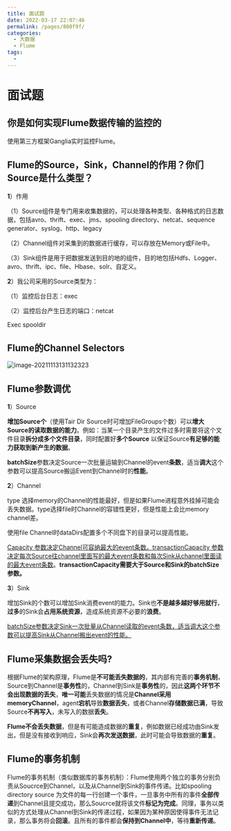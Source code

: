 ```yaml
---
title: 面试题
date: 2022-03-17 22:07:46
permalink: /pages/800f9f/
categories:
  - 大数据
  - Flume
tags:
  - 
---
```

# 面试题

## 你是如何实现Flume数据传输的监控的

使用第三方框架Ganglia实时监控Flume。

## Flume的Source，Sink，Channel的作用？你们Source是什么类型？

**1**）作用

（1）Source组件是专门用来收集数据的，可以处理各种类型、各种格式的日志数据，包括avro、thrift、exec、jms、spooling directory、netcat、sequence generator、syslog、http、legacy

（2）Channel组件对采集到的数据进行缓存，可以存放在Memory或File中。

（3）Sink组件是用于把数据发送到目的地的组件，目的地包括Hdfs、Logger、avro、thrift、ipc、file、Hbase、solr、自定义。

**2**）我公司采用的Source类型为：

（1）监控后台日志：exec

（2）监控后台产生日志的端口：netcat

Exec spooldir

## Flume的Channel Selectors

![image-20211113131132323](https://cdn.jsdelivr.net/gh/Iekrwh/images/md-images/image-20211113131132323.png)



## Flume参数调优

**1**）Source

**增加Source个**（使用Tair Dir Source时可增加FileGroups个数）可以**增大Source的读取数据的能力**。例如：当某一个目录产生的文件过多时需要将这个文件目录**拆分成多个文件目录**，同时配置好**多个Source** 以保证Source**有足够的能力获取到新产生的数据**。

**batchSize**参数决定Source一次批量运输到Channel的event**条数**，适当**调大**这个参数可以提高Source搬运Event到Channel时的**性能**。

**2**）Channel

type 选择memory的Channel的性能最好，但是如果Flume进程意外挂掉可能会丢失数据。type选择file时Channel的容错性更好，但是性能上会比memory channel差。

使用file Channel时dataDirs配置多个不同盘下的目录可以提高性能。

<u>Capacity 参数决定Channel可容纳最大的event条数。transactionCapacity 参数决定每次Source往channel里面写的最大event条数和每次Sink从channel里面读的最大event条数</u>。**transactionCapacity需要大于Source和Sink的batchSize参数。**

**3**）Sink

增加Sink的个数可以增加Sink消费event的能力。Sink也**不是越多越好够用就行**，**过多**的Sink会**占用系统资源**，造成系统资源不必要的**浪费**。

<u>batchSize参数决定Sink一次批量从Channel读取的event条数，适当调大这个参数可以提高Sink从Channel搬出event的性能。</u>



## Flume采集数据会丢失吗?

根据Flume的架构原理，Flume是**不可能丢失数据的**，其内部有完善的**事务机制**，Source到Channel是**事务性**的，Channel到Sink是**事务性**的，因此**这两个环节不会出现数据的丢失**，**唯一可能**丢失数据的情况是**Channel采用memoryChannel**，agent**宕机**导致**数据丢失**，或者Channel**存储数据已满**，导致Source**不再写入**，未写入的数据**丢失**。

**Flume不会丢失数据**，但是有可能造成数据的**重复**，例如数据已经成功由Sink发出，但是没有接收到响应，Sink会**再次发送数据**，此时可能会导致数据的**重复**。



## Flume的事务机制

Flume的事务机制（类似数据库的事务机制）：Flume使用两个独立的事务分别负责从Soucrce到Channel，以及从Channel到Sink的事件传递。比如spooling directory source 为文件的每一行创建一个事件，一旦事务中所有的事件**全部传递**到Channel且提交成功，那么Soucrce就将该文件**标记为完成**。同理，事务以类似的方式处理从Channel到Sink的传递过程，如果因为某种原因使得事件无法记录，那么事务将会**回滚**。且所有的事件都会**保持到Channel中**，等待**重新传递**。
